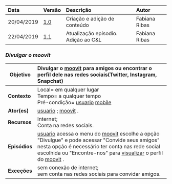 |Data|Versão|Descrição|Autor|
|:---|:---|:---|:---|
|20/04/2019|[1.0](https://github.com/Andre-Eduardo/2019.1-Requisitos-Moovit/tree/master/cenarios/versao%20cenarios%201.0)|Criação e adição de conteúdo|Fabiana Ribas|
|22/04/2019|[1.1](https://github.com/Andre-Eduardo/2019.1-Requisitos-Moovit/tree/master/cenarios/versao%20cenarios%201.1)|Atualização episodio. Adição ao C&L|Fabiana Ribas|



### ***<a name="Divulgar O Moovit">Divulgar o moovit</a>***

|**Objetivo**|Divulgar o [moovit](https://github.com/Andre-Eduardo/2019.1-Requisitos-Moovit/wiki/L38---moovit) para amigos ou encontrar o perfil dele nas redes sociais(Twitter, Instagram, Snapchat) |
|--|:--|
|**Contexto**|Local= em qualquer lugar<br>Tempo= a qualquer tempo<br>Pré-condição= [usuario](https://github.com/Andre-Eduardo/2019.1-Requisitos-Moovit/wiki/L65-Usu%C3%A1rio) [mobile](https://github.com/Andre-Eduardo/2019.1-Requisitos-Moovit/wiki/L03---aplica%C3%A7ao-mobile) |
|**Ator(es)**|[usuario](https://github.com/Andre-Eduardo/2019.1-Requisitos-Moovit/wiki/L65-Usu%C3%A1rio) ; [moovit](https://github.com/Andre-Eduardo/2019.1-Requisitos-Moovit/wiki/L38---moovit) . |
|**Recursos**|Internet;<br>Conta na redes sociais.|
|**Episódios**|[usuario](https://github.com/Andre-Eduardo/2019.1-Requisitos-Moovit/wiki/L65-Usu%C3%A1rio) acessa o menu do [moovit](https://github.com/Andre-Eduardo/2019.1-Requisitos-Moovit/wiki/L38---moovit) escolhe a opção "Divulgue" e pode acessar "Convide seus amigos" nesta opção é necessário ter conta nas rede social escolhida ou "Encontre-nos" para [visualizar](https://github.com/Andre-Eduardo/2019.1-Requisitos-Moovit/wiki/C22-visualizar) o perfil do [moovit](https://github.com/Andre-Eduardo/2019.1-Requisitos-Moovit/wiki/L38---moovit) . |
|**Exceções**|sem conexão de internet;<br>sem conta nas redes sociais para convidar amigos.|
<br><br>